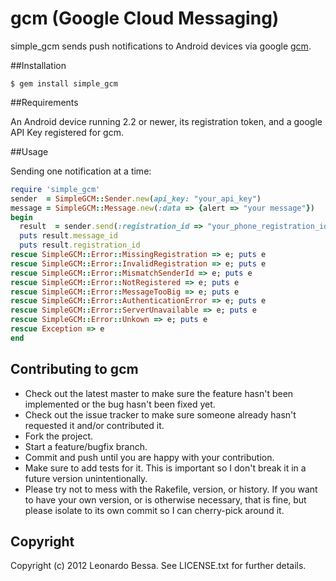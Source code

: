 # gcm (Google Cloud Messaging)

simple_gcm sends push notifications to Android devices via google [gcm](http://developer.android.com/guide/google/gcm/index.html).

##Installation

```console
$ gem install simple_gcm
```

##Requirements

An Android device running 2.2 or newer, its registration token, and a google API Key registered for gcm.

##Usage

Sending one notification at a time:

```ruby
require 'simple_gcm'
sender  = SimpleGCM::Sender.new(api_key: "your_api_key")
message = SimpleGCM::Message.new(:data => {alert => "your message"})
begin
  result  = sender.send(:registration_id => "your_phone_registration_id", :message => message)
  puts result.message_id
  puts result.registration_id
rescue SimpleGCM::Error::MissingRegistration => e; puts e
rescue SimpleGCM::Error::InvalidRegistration => e; puts e
rescue SimpleGCM::Error::MismatchSenderId => e; puts e
rescue SimpleGCM::Error::NotRegistered => e; puts e
rescue SimpleGCM::Error::MessageTooBig => e; puts e
rescue SimpleGCM::Error::AuthenticationError => e; puts e
rescue SimpleGCM::Error::ServerUnavailable => e; puts e
rescue SimpleGCM::Error::Unkown => e; puts e
rescue Exception => e
end
```


## Contributing to gcm
 
* Check out the latest master to make sure the feature hasn't been implemented or the bug hasn't been fixed yet.
* Check out the issue tracker to make sure someone already hasn't requested it and/or contributed it.
* Fork the project.
* Start a feature/bugfix branch.
* Commit and push until you are happy with your contribution.
* Make sure to add tests for it. This is important so I don't break it in a future version unintentionally.
* Please try not to mess with the Rakefile, version, or history. If you want to have your own version, or is otherwise necessary, that is fine, but please isolate to its own commit so I can cherry-pick around it.

## Copyright

Copyright (c) 2012 Leonardo Bessa. See LICENSE.txt for
further details.

